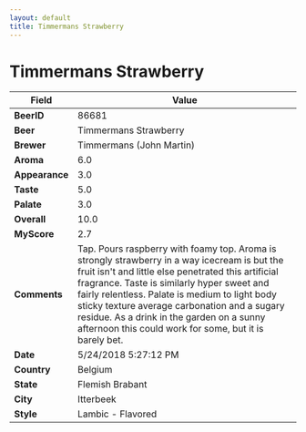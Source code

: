 ```yaml
---
layout: default
title: Timmermans Strawberry
---
```


# Timmermans Strawberry

| Field         | Value     |
|---------------|-----------|
| **BeerID** | 86681 |
| **Beer** | Timmermans Strawberry |
| **Brewer** | Timmermans (John Martin) |
| **Aroma** | 6.0 |
| **Appearance** | 3.0 |
| **Taste** | 5.0 |
| **Palate** | 3.0 |
| **Overall** | 10.0 |
| **MyScore** | 2.7 |
| **Comments** | Tap. Pours raspberry with foamy top. Aroma is strongly strawberry in a way icecream is but the fruit isn&#39;t and little else penetrated this artificial fragrance. Taste is similarly hyper sweet and fairly relentless. Palate is medium to light body sticky texture average carbonation and a sugary residue. As a drink in the garden on a sunny afternoon this could work for some, but it is barely bet.   |
| **Date** | 5/24/2018 5:27:12 PM |
| **Country** | Belgium |
| **State** | Flemish Brabant |
| **City** | Itterbeek |
| **Style** | Lambic - Flavored |
